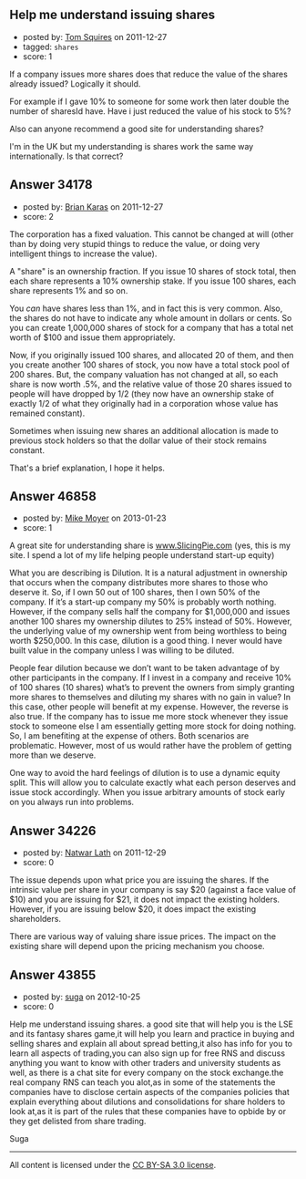 ## Help me understand issuing shares

- posted by: [Tom Squires](https://stackexchange.com/users/-1/11392-tom-squires) on 2011-12-27
- tagged: `shares`
- score: 1

If a company issues more shares does that reduce the value of the shares already issued? Logically it should.

For example if I gave 10% to someone for some work then later double the number of sharesId have. Have i just reduced the value of his stock to 5%?

Also can anyone recommend a good site for understanding shares? 

I'm in the UK but my understanding is shares work the same way internationally. Is that correct?


## Answer 34178

- posted by: [Brian Karas](https://stackexchange.com/users/-1/8465-brian-karas) on 2011-12-27
- score: 2

The corporation has a fixed valuation.  This cannot be changed at will (other than by doing very stupid things to reduce the value, or doing very intelligent things to increase the value).

A "share" is an ownership fraction.  If you issue 10 shares of stock total, then each share represents a 10% ownership stake.  If you issue 100 shares, each share represents 1% and so on.

You *can* have shares less than 1%, and in fact this is very common.  Also, the shares do not have to indicate any whole amount in dollars or cents.  So you can create 1,000,000 shares of stock for a company that has a total net worth of $100 and issue them appropriately.

Now, if you originally issued 100 shares, and allocated 20 of them, and then you create another 100 shares of stock, you now have a total stock pool of 200 shares.  But, the company valuation has not changed at all, so each share is now worth .5%, and the relative value of those 20 shares issued to people will have dropped by 1/2 (they now have an ownership stake of exactly 1/2 of what they originally had in a corporation whose value has remained constant).

Sometimes when issuing new shares an additional allocation is made to previous stock holders so that the dollar value of their stock remains constant.

That's a brief explanation, I hope it helps.



## Answer 46858

- posted by: [Mike Moyer](https://stackexchange.com/users/-1/17640-mike-moyer) on 2013-01-23
- score: 1

A great site for understanding share is www.SlicingPie.com (yes, this is my site. I spend a lot of my life helping people understand start-up equity)

What you are describing is Dilution. It is a natural adjustment in ownership that occurs when the company distributes more shares to those who deserve it. So, if I own 50 out of 100 shares, then I own 50% of the company. If it’s a start-up company my 50% is probably worth nothing. However, if the company sells half the company for $1,000,000 and issues another 100 shares my ownership dilutes to 25% instead of 50%. However, the underlying value of my ownership went from being worthless to being worth $250,000. In this case, dilution is a good thing. I never would have built value in the company unless I was willing to be diluted.

People fear dilution because we don’t want to be taken advantage of by other participants in the company. If I invest in a company and receive 10% of 100 shares (10 shares) what’s to prevent the owners from simply granting more shares to themselves and diluting my shares with no gain in value? In this case, other people will benefit at my expense. However, the reverse is also true. If the company has to issue me more stock whenever they issue stock to someone else I am essentially getting more stock for doing nothing. So, I am benefiting at the expense of others. Both scenarios are problematic. However, most of us would rather have the problem of getting more than we deserve.

One way to avoid the hard feelings of dilution is to use a dynamic equity split. This will allow you to calculate exactly what each person deserves and issue stock accordingly. When you issue arbitrary amounts of stock early on you always run into problems. 


## Answer 34226

- posted by: [Natwar Lath](https://stackexchange.com/users/-1/15181-natwar-lath) on 2011-12-29
- score: 0

The issue depends upon what price you are issuing the shares. If the intrinsic value per share in your company is say $20 (against a face value of $10) and you are issuing for $21, it does not impact the existing holders. However, if you are issuing below $20, it does impact the existing shareholders.

There are various way of valuing share issue prices. The impact on the existing share will depend upon the pricing mechanism you choose. 


## Answer 43855

- posted by: [suga](https://stackexchange.com/users/-1/21298-suga) on 2012-10-25
- score: 0

Help me understand issuing shares. a good site that will help you is the LSE and its fantasy shares game,it will help you learn and practice in buying and selling shares and explain all about spread betting,it also has info for you to learn all aspects of trading,you can also sign up for free RNS and discuss anything you want to know with other traders and university students as well, as there is a chat site for every company on the stock exchange.the real company RNS can teach you alot,as in some of the statements the companies have to disclose certain aspects of the companies policies that explain everything about dilutions and consolidations for share holders to look at,as it is part of the rules that these companies have to opbide by or they get delisted from share trading.
  
Suga



---

All content is licensed under the [CC BY-SA 3.0 license](https://creativecommons.org/licenses/by-sa/3.0/).
